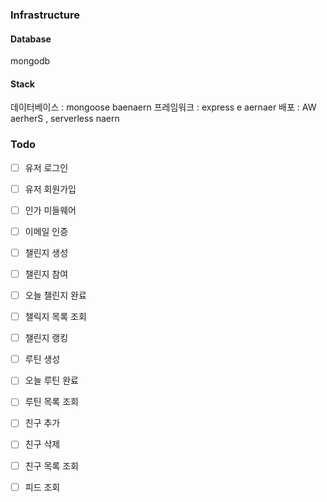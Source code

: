### Infrastructure

#### Database

mongodb

#### Stack

데이터베이스 : mongoose
baenaern
프레임워크 : express
e aernaer
배포 : AW aerherS , serverless
naern

### Todo

- [ ] 유저 로그인
- [ ] 유저 회원가입
- [ ] 인가 미들웨어
- [ ] 이메일 인증

- [ ] 챌린지 생성
- [ ] 챌린지 참여
- [ ] 오늘 챌린지 완료
- [ ] 챌릭지 목록 조회
- [ ] 챌린지 랭킹

- [ ] 루틴 생성
- [ ] 오늘 루틴 완료
- [ ] 루틴 목록 조회

- [ ] 친구 추가
- [ ] 친구 삭제
- [ ] 친구 목록 조회

- [ ] 피드 조회
